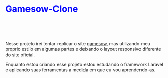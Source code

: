 <h1 style="color:blue;"> Gamesow-Clone</h1>
<br><br><br>
<p>Nesse projeto irei tentar replicar o site <a href="http//gamesow.com">gamesow</a>, mas utilizando meu proprio estilo em algumas partes e deixando o layout responsivo diferente do site oficial.</p>
<p>Enquanto estou criando esse projeto estou estudando o framework Laravel e aplicando suas ferramentas a medida em que eu vou aprendendo-as.</p>
